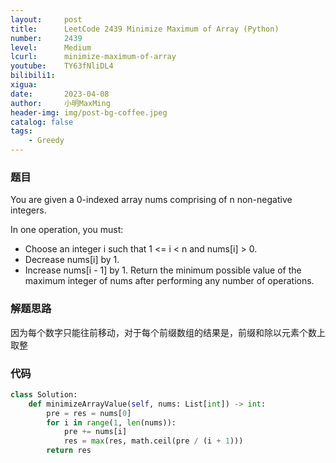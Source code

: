 ```yaml
---
layout:     post
title:      LeetCode 2439 Minimize Maximum of Array (Python)
number:     2439
level:      Medium
lcurl:      minimize-maximum-of-array
youtube:    TY63fNliDL4
bilibili1:  
xigua:      
date:       2023-04-08
author:     小明MaxMing
header-img: img/post-bg-coffee.jpeg
catalog: false
tags:
    - Greedy
---
```


### 题目

You are given a 0-indexed array nums comprising of n non-negative integers.

In one operation, you must:

- Choose an integer i such that 1 <= i < n and nums[i] > 0.
- Decrease nums[i] by 1.
- Increase nums[i - 1] by 1.
Return the minimum possible value of the maximum integer of nums after performing any number of operations.

### 解题思路

因为每个数字只能往前移动，对于每个前缀数组的结果是，前缀和除以元素个数上取整

### 代码
```python
class Solution:
    def minimizeArrayValue(self, nums: List[int]) -> int:
        pre = res = nums[0]
        for i in range(1, len(nums)):
            pre += nums[i]
            res = max(res, math.ceil(pre / (i + 1)))
        return res
```
